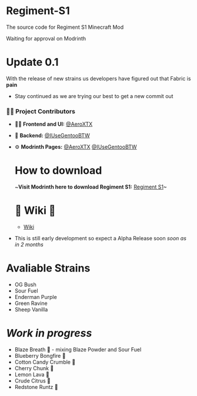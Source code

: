 # Regiment-S1
The source code for Regiment S1 Minecraft Mod

Waiting for approval on Modrinth

# Update 0.1 

With the release of new strains us developers have figured out that Fabric is **pain**

- Stay continued as we are trying our best to get a new commit out


### 🧑‍💻 Project Contributors
- 🎨🔧 **Frontend and UI:** [@AeroXTX](https://github.com/AeroXTX)
- 🔧 **Backend:** [@IUseGentooBTW](https://github.com/IUseGentooBTW)


- ⚙️ **Modrinth Pages:** [@AeroXTX](https://modrinth.com/user/AeroXTX) [@IUseGentooBTW](https://modrinth.com/user/voidtechindustrydep)

  # How to download

  ~**Visit Modrinth here to download Regiment S1:** [Regiment S1](https://modrinth.com/project/regimen-s1)~

  # 📃 **Wiki** 📃

  - [Wiki](https://regiment-s1.fandom.com/wiki/Regiment_S1_Wiki)
 


 - This is still early development so expect a Alpha Release soon
    *soon as in 2 months*


# Avaliable Strains

- OG Bush
- Sour Fuel
- Enderman Purple
- Green Ravine
- Sheep Vanilla

# *Work in progress*

- Blaze Breath 🚧   - mixing Blaze Powder and Sour Fuel
- Blueberry Bongfire 🚧 
- Cotton Candy Crumble 🚧
- Cherry Chunk 🚧
- Lemon Lava 🚧
- Crude Citrus 🚧
- Redstone Runtz 🚧
